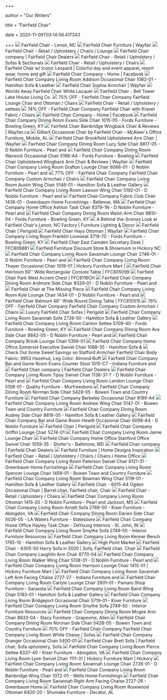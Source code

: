 +++
        
author = "Our Writers"
        
title = "Fairfield Chair"
        
date = 2020-11-09T03:14:06.417343
        
+++
[ ![](https://www.fairfieldchair.com/assets/images/fairfield-logo.png)](https://www.fairfieldchair.com/assets/images/fairfield-logo.png) Fairfield Chair - Lenoir, NC
[ ![](https://secure.img1-fg.wfcdn.com/im/52267130/resize-h600-w600%5Ecompr-r85/6742/67426183/Fairfield+Chair.jpg)](https://secure.img1-fg.wfcdn.com/im/52267130/resize-h600-w600%5Ecompr-r85/6742/67426183/Fairfield+Chair.jpg) Fairfield Chair Furniture | Wayfair
[ ![](https://www.fairfieldchair.com/assets/images/romance/chair.jpg)](https://www.fairfieldchair.com/assets/images/romance/chair.jpg) Fairfield Chair - Retail / Upholstery / Chairs / Lounge
[ ![](https://www.designmartsv.com/wp-content/uploads/2017/06/06_fairfeild_a.jpg)](https://www.designmartsv.com/wp-content/uploads/2017/06/06_fairfeild_a.jpg) Fairfield Chair company | Fairfield Chair Dealers
[ ![](https://www.fairfieldchair.com/assets/images/romance/sofa.jpg)](https://www.fairfieldchair.com/assets/images/romance/sofa.jpg) Fairfield Chair - Retail / Upholstery / Sofas & Sectionals
[ ![](https://www.fairfieldchair.com/assets/images/1/products/thumbnails/1405-01.jpg)](https://www.fairfieldchair.com/assets/images/1/products/thumbnails/1405-01.jpg) Fairfield Chair - Retail / Upholstery / Chairs
[ ![](http://cdn.shopify.com/s/files/1/1334/6245/products/fairfield_wh_angle__41376.1538509470_grande.jpg?v=1573324520)](http://cdn.shopify.com/s/files/1/1334/6245/products/fairfield_wh_angle__41376.1538509470_grande.jpg?v=1573324520) Fairfield Chair w/ Iconic Leopard | Colorful day and event apparel, resort  wear, home and gift
[ ![](https://lookaside.fbsbx.com/lookaside/crawler/media/?media_id=1438680009703983)](https://lookaside.fbsbx.com/lookaside/crawler/media/?media_id=1438680009703983) Fairfield Chair Company - Home | Facebook
[ ![](https://images2.imgix.net/p4dbimg/1110/images/1082-01.jpg?fit=fill&trim=color&trimcolor=FFFFFF&trimtol=5&bg=FFFFFF&w=768&h=576&fm=pjpg&auto=format)](https://images2.imgix.net/p4dbimg/1110/images/1082-01.jpg?fit=fill&trim=color&trimcolor=FFFFFF&trimtol=5&bg=FFFFFF&w=768&h=576&fm=pjpg&auto=format) Fairfield Chair Company Living Room Addison Occasional Chair 1082-01 -  Hamilton Sofa & Leather
[ ![](https://secure.img1-fg.wfcdn.com/im/30661546/resize-h800-w800%5Ecompr-r85/1191/119104515/Sophia+Armchair.jpg)](https://secure.img1-fg.wfcdn.com/im/30661546/resize-h800-w800%5Ecompr-r85/1191/119104515/Sophia+Armchair.jpg) Fairfield Chair Sophia Armchair | Wayfair
[ ![](https://cdn.shopify.com/s/files/1/1918/2419/products/jR1Hm5bD_300x300.jpg?v=1565104633)](https://cdn.shopify.com/s/files/1/1918/2419/products/jR1Hm5bD_300x300.jpg?v=1565104633) Worlds Away Fairfield Chair White Lacquer
[ ![](https://enjoylakehouseliving.com/wp-content/uploads/2019/01/Fairfield-Modern-Sectional-Big-Cushions-banner-for-website.jpg)](https://enjoylakehouseliving.com/wp-content/uploads/2019/01/Fairfield-Modern-Sectional-Big-Cushions-banner-for-website.jpg) Fairfield Chair - Bell Tower Lake House Living Co.
[ ![](https://images.kaiyo.com/126905/fairfield-chair-company/chairs/accent-chairs/fairfield-lounge-chair-and-ottoman.jpeg)](https://images.kaiyo.com/126905/fairfield-chair-company/chairs/accent-chairs/fairfield-lounge-chair-and-ottoman.jpeg) 75% OFF - Fairfield Chair Company Fairfield Lounge Chair and Ottoman /  Chairs
[ ![](https://www.fairfieldchair.com/assets/images/romance/settee-28.jpg)](https://www.fairfieldchair.com/assets/images/romance/settee-28.jpg) Fairfield Chair - Retail / Upholstery / settees
[ ![](https://images.kaiyo.com/123956/fairfield-chair-company/chairs/accent-chairs/buy-fairfield-chair-with-kravet-fabric.jpeg)](https://images.kaiyo.com/123956/fairfield-chair-company/chairs/accent-chairs/buy-fairfield-chair-with-kravet-fabric.jpeg) 74% OFF - Fairfield Chair Company Fairfield Chair with Kravet Fabric /  Chairs
[ ![](https://lookaside.fbsbx.com/lookaside/crawler/media/?media_id=2553389758232997)](https://lookaside.fbsbx.com/lookaside/crawler/media/?media_id=2553389758232997) Fairfield Chair Company - Home | Facebook
[ ![](https://images2.imgix.net/p4dbimg/1110/images/1015-05.jpg?trim=color&trimcolor=FFFFFF&trimtol=5&w=1024&h=768&fm=pjpg&auto=format)](https://images2.imgix.net/p4dbimg/1110/images/1015-05.jpg?trim=color&trimcolor=FFFFFF&trimtol=5&w=1024&h=768&fm=pjpg&auto=format) Fairfield Chair Company Dining Room Evans Side Chair 1015-05 - Fords  Furniture - Bowling Green, KY
[ ![](https://secure.img1-ag.wfcdn.com/im/64975664/resize-h800-w800%5Ecompr-r85/1134/113452302/Bainbridge+Wingback+Chair.jpg)](https://secure.img1-ag.wfcdn.com/im/64975664/resize-h800-w800%5Ecompr-r85/1134/113452302/Bainbridge+Wingback+Chair.jpg) Fairfield Chair Bainbridge Wingback Chair & Reviews | Wayfair.ca
[ ![](https://mcaleers.com/wp-content/uploads/2020/03/6006-9175-2.jpg)](https://mcaleers.com/wp-content/uploads/2020/03/6006-9175-2.jpg) Gilbert Occasional Chair by Fairfield Chair - McAleer's Office Furniture,  Mobile, AL
[ ![](https://secure.img1-fg.wfcdn.com/im/05297205/resize-h800-w800%5Ecompr-r85/1147/114756655/Brookfield+Upholstered+Arm+Chair.jpg)](https://secure.img1-fg.wfcdn.com/im/05297205/resize-h800-w800%5Ecompr-r85/1147/114756655/Brookfield+Upholstered+Arm+Chair.jpg) Fairfield Chair Brookfield Upholstered Arm Chair | Wayfair
[ ![](https://images2.imgix.net/p4dbimg/1110/images/8817-05.jpg?trim=color&trimcolor=FFFFFF&trimtol=5&w=1024&h=768&fm=pjpg&auto=format)](https://images2.imgix.net/p4dbimg/1110/images/8817-05.jpg?trim=color&trimcolor=FFFFFF&trimtol=5&w=1024&h=768&fm=pjpg&auto=format) Fairfield Chair Company Dining Room Lucy Side Chair 8817-05 - D Noblin  Furniture - Pearl and
[ ![](https://images2.imgix.net/p4dbimg/1110/images/5198-a4.jpg?trim=color&trimcolor=FFFFFF&trimtol=5&w=1024&h=768&fm=pjpg&auto=format)](https://images2.imgix.net/p4dbimg/1110/images/5198-a4.jpg?trim=color&trimcolor=FFFFFF&trimtol=5&w=1024&h=768&fm=pjpg&auto=format) Fairfield Chair Company Dining Room Warwick Occasional Chair 5198-A4 -  Fords Furniture - Bowling
[ ![](https://secure.img1-fg.wfcdn.com/im/85465367/resize-h800-w800%5Ecompr-r85/1267/126796593/Upholstered+Wingback+Arm+Chair.jpg)](https://secure.img1-fg.wfcdn.com/im/85465367/resize-h800-w800%5Ecompr-r85/1267/126796593/Upholstered+Wingback+Arm+Chair.jpg) Fairfield Chair Upholstered Wingback Arm Chair & Reviews | Wayfair
[ ![](https://images2.imgix.net/p4dbimg/1110/images/6066-01.jpg?trim=color&trimcolor=FFFFFF&trimtol=5&w=1024&h=768&fm=pjpg&auto=format)](https://images2.imgix.net/p4dbimg/1110/images/6066-01.jpg?trim=color&trimcolor=FFFFFF&trimtol=5&w=1024&h=768&fm=pjpg&auto=format) Fairfield Chair Company Living Room Grafton Lounge Chair 6066-01 - D Noblin  Furniture - Pearl and
[ ![](https://images.kaiyo.com/93268/fairfield-chair-company/chairs/accent-chairs/sell-fairfield-chair-company-custom-accent-chair.jpeg)](https://images.kaiyo.com/93268/fairfield-chair-company/chairs/accent-chairs/sell-fairfield-chair-company-custom-accent-chair.jpeg) 77% OFF - Fairfield Chair Company Fairfield Chair Company Custom Armchair /  Chairs
[ ![](https://images2.imgix.net/p4dbimg/1110/images/5146-01.jpg?trim=color&trimcolor=FFFFFF&trimtol=5&w=1024&h=768&fm=pjpg&auto=format)](https://images2.imgix.net/p4dbimg/1110/images/5146-01.jpg?trim=color&trimcolor=FFFFFF&trimtol=5&w=1024&h=768&fm=pjpg&auto=format) Fairfield Chair Company Living Room Austin Wing Chair 5146-01 - Hamilton  Sofa & Leather Gallery
[ ![](https://images2.imgix.net/p4dbimg/1110/images/5192-01.jpg?trim=color&trimcolor=FFFFFF&trimtol=5&w=1024&h=768&fm=pjpg&auto=format)](https://images2.imgix.net/p4dbimg/1110/images/5192-01.jpg?trim=color&trimcolor=FFFFFF&trimtol=5&w=1024&h=768&fm=pjpg&auto=format) Fairfield Chair Company Living Room Lawson Wing Chair 5192-01 - D Noblin  Furniture - Pearl and
[ ![](https://images2.imgix.net/p4dbimg/p137/images/fair%201436-01-trad.jpg?trim=color&trimcolor=FFFFFF&trimtol=5&w=1024&h=768&fm=pjpg&auto=format)](https://images2.imgix.net/p4dbimg/p137/images/fair%201436-01-trad.jpg?trim=color&trimcolor=FFFFFF&trimtol=5&w=1024&h=768&fm=pjpg&auto=format) Fairfield Chair Company Fabric Club Chair 1436-01 - Greenbaum Home  Furnishings - Bellevue, WA
[ ![](https://images2.imgix.net/p4dbimg/1110/images/8379-1n.jpg?fit=fill&trim=color&trimcolor=FFFFFF&trimtol=5&bg=FFFFFF&w=768&h=576&fm=pjpg&auto=format)](https://images2.imgix.net/p4dbimg/1110/images/8379-1n.jpg?fit=fill&trim=color&trimcolor=FFFFFF&trimtol=5&bg=FFFFFF&w=768&h=576&fm=pjpg&auto=format) Fairfield Chair Company Home Office Ashton Task Chair 8379-1N - D Noblin  Furniture - Pearl and
[ ![](https://images2.imgix.net/p4dbimg/1110/images/8810-04.jpg?fit=fill&trim=color&trimcolor=FFFFFF&trimtol=5&bg=FFFFFF&w=768&h=576&fm=pjpg&auto=format)](https://images2.imgix.net/p4dbimg/1110/images/8810-04.jpg?fit=fill&trim=color&trimcolor=FFFFFF&trimtol=5&bg=FFFFFF&w=768&h=576&fm=pjpg&auto=format) Fairfield Chair Company Dining Room Walsh Arm Chair 8810-04 - Fords  Furniture - Bowling Green, KY
[ ![](https://www.furniturelightingdecor.com/sites/lightinganddecormag/files/styles/max_1300x1300/public/2019-09/IMG_2939.JPG?itok=j2ZPH8FY)](https://www.furniturelightingdecor.com/sites/lightinganddecormag/files/styles/max_1300x1300/public/2019-09/IMG_2939.JPG?itok=j2ZPH8FY) A Behind-the-Scenes Look at Fairfield Chair's Lenoir, NC Factory | Furniture  Lighting & Decor
[ ![](https://secure.img1-fg.wfcdn.com/im/29695822/resize-h160-w160%5Ecompr-r85/1285/128504216/Libby+Langdon+Recliner.jpg)](https://secure.img1-fg.wfcdn.com/im/29695822/resize-h160-w160%5Ecompr-r85/1285/128504216/Libby+Langdon+Recliner.jpg) Fairfield Chair | Perigold
[ ![](https://secure.img1-fg.wfcdn.com/im/28292268/resize-h800-w800%5Ecompr-r85/1166/116622429/Hays+Ottoman.jpg)](https://secure.img1-fg.wfcdn.com/im/28292268/resize-h800-w800%5Ecompr-r85/1166/116622429/Hays+Ottoman.jpg) Fairfield Chair Hays Ottoman | Wayfair
[ ![](https://images2.imgix.net/p4dbimg/1110/images/3719-70.jpg?fit=fill&trim=color&trimcolor=FFFFFF&trimtol=5&bg=FFFFFF&w=768&h=576&fm=pjpg)](https://images2.imgix.net/p4dbimg/1110/images/3719-70.jpg?fit=fill&trim=color&trimcolor=FFFFFF&trimtol=5&bg=FFFFFF&w=768&h=576&fm=pjpg) Fairfield Chair Company Living Room Franklin Loveseat 3719-70 - Fords  Furniture - Bowling Green, KY
[ ![](https://imgdataserver.com/items/fairfield-chair-east-camden-secretary-desk-office-ffc809881_zm.jpg)](https://imgdataserver.com/items/fairfield-chair-east-camden-secretary-desk-office-ffc809881_zm.jpg) Fairfield Chair East Camden Secretary Desk | FFC809881
[ ![](https://www.hickorypark.com/fairfieldchairfurniture/fairfieldchair.jpg)](https://www.hickorypark.com/fairfieldchairfurniture/fairfieldchair.jpg) Fairfield Furniture Discount Store & Showroom in Hickory NC
[ ![](https://images2.imgix.net/p4dbimg/1110/images/2746-01.jpg?trim=color&trimcolor=FFFFFF&trimtol=5&w=1024&h=768&fm=pjpg&auto=format)](https://images2.imgix.net/p4dbimg/1110/images/2746-01.jpg?trim=color&trimcolor=FFFFFF&trimtol=5&w=1024&h=768&fm=pjpg&auto=format) Fairfield Chair Company Living Room Savannah Lounge Chair 2746-01 - D  Noblin Furniture - Pearl and
[ ![](https://images2.imgix.net/p4dbimg/1110/images/1019-01.jpg?fit=fill&trim=color&trimcolor=FFFFFF&trimtol=5&bg=FFFFFF&w=768&h=576&fm=pjpg&auto=format)](https://images2.imgix.net/p4dbimg/1110/images/1019-01.jpg?fit=fill&trim=color&trimcolor=FFFFFF&trimtol=5&bg=FFFFFF&w=768&h=576&fm=pjpg&auto=format) Fairfield Chair Company Living Room Thayer Occasional Chair 1019-01 |  Hickory Furniture Mart |
[ ![](https://imgdataserver.com/items/fairfield-chair-heirloom-console-table-living-room-ffc805099_zm.jpg)](https://imgdataserver.com/items/fairfield-chair-heirloom-console-table-living-room-ffc805099_zm.jpg) Fairfield Chair Heirloom 60'' Wide Rectangular Console Table | FFC805099
[ ![](https://imgdataserver.com/items/fairfield-chair-park-west-accent-chest-cabinet-ffc8116ch_zm.jpg)](https://imgdataserver.com/items/fairfield-chair-park-west-accent-chest-cabinet-ffc8116ch_zm.jpg) Fairfield Chair Park West Accent Chest | FFC8116CH
[ ![](https://images2.imgix.net/p4dbimg/1110/images/8329-01.jpg?trim=color&trimcolor=FFFFFF&trimtol=5&w=1024&h=768&fm=pjpg&auto=format)](https://images2.imgix.net/p4dbimg/1110/images/8329-01.jpg?trim=color&trimcolor=FFFFFF&trimtol=5&w=1024&h=768&fm=pjpg&auto=format) Fairfield Chair Company Dining Room Ardmore Side Chair 8329-01 - D Noblin  Furniture - Pearl and
[ ![](https://s3.us-east-2.amazonaws.com/gophotos.tmpstores.com/20151009_07.JPG)](https://s3.us-east-2.amazonaws.com/gophotos.tmpstores.com/20151009_07.JPG) Fairfield Chair at The Missing Piece
[ ![](https://images2.imgix.net/p4dbimg/1110/images/1434-01-mug.jpg?fit=fill&trim=color&trimcolor=FFFFFF&trimtol=5&bg=FFFFFF&w=768&h=576&fm=pjpg&auto=format)](https://images2.imgix.net/p4dbimg/1110/images/1434-01-mug.jpg?fit=fill&trim=color&trimcolor=FFFFFF&trimtol=5&bg=FFFFFF&w=768&h=576&fm=pjpg&auto=format) Fairfield Chair Company Living Room Kyle Lounge Chair 1434-01 - D Noblin  Furniture - Pearl and
[ ![](https://imgdataserver.com/items/fairfield-chair-belmont-dining-room-table-ffc810515_zm.jpg)](https://imgdataserver.com/items/fairfield-chair-belmont-dining-room-table-ffc810515_zm.jpg) Fairfield Chair Belmont 48'' Wide Round Dining Table | FFC810515
[ ![](https://images.kaiyo.com/93269/fairfield-chair-company/chairs/accent-chairs/shop-fairfield-chair-company-custom-accent-chair.jpeg)](https://images.kaiyo.com/93269/fairfield-chair-company/chairs/accent-chairs/shop-fairfield-chair-company-custom-accent-chair.jpeg) 76% OFF - Fairfield Chair Company Fairfield Chair Company Custom Armchair /  Chairs
[ ![](https://secure.img1-fg.wfcdn.com/im/74680217/resize-h310-w310%5Ecompr-r85/1219/121974433/gregory-curved-100-rolled-arm-sofa.jpg)](https://secure.img1-fg.wfcdn.com/im/74680217/resize-h310-w310%5Ecompr-r85/1219/121974433/gregory-curved-100-rolled-arm-sofa.jpg) Luxury Fairfield Chair Sofas | Perigold
[ ![](https://images2.imgix.net/p4dbimg/1110/images/2726-50.jpg?trim=color&trimcolor=FFFFFF&trimtol=5&w=1024&h=768&fm=pjpg&auto=format)](https://images2.imgix.net/p4dbimg/1110/images/2726-50.jpg?trim=color&trimcolor=FFFFFF&trimtol=5&w=1024&h=768&fm=pjpg&auto=format) Fairfield Chair Company Living Room Savannah Sofa 2726-50 - Hamilton Sofa &  Leather Gallery
[ ![](https://images2.imgix.net/p4dbimg/1110/images/5709-40.jpg?trim=color&trimcolor=FFFFFF&trimtol=5&w=1024&h=768&fm=pjpg&auto=format)](https://images2.imgix.net/p4dbimg/1110/images/5709-40.jpg?trim=color&trimcolor=FFFFFF&trimtol=5&w=1024&h=768&fm=pjpg&auto=format) Fairfield Chair Company Living Room Canton Settee 5709-40 - Fords Furniture  - Bowling Green, KY
[ ![](https://images2.imgix.net/p4dbimg/1110/images/8842-05.jpg?fit=fill&trim=color&trimcolor=FFFFFF&trimtol=5&bg=FFFFFF&w=768&h=576&fm=pjpg&auto=format)](https://images2.imgix.net/p4dbimg/1110/images/8842-05.jpg?fit=fill&trim=color&trimcolor=FFFFFF&trimtol=5&bg=FFFFFF&w=768&h=576&fm=pjpg&auto=format) Fairfield Chair Company Dining Room Ava Side Chair 8842-05 - D Noblin  Furniture - Pearl and
[ ![](https://images2.imgix.net/p4dbimg/1110/images/5356-01.jpg?trim=color&trimcolor=FFFFFF&trimtol=5&w=1024&h=768&fm=pjpg&auto=format)](https://images2.imgix.net/p4dbimg/1110/images/5356-01.jpg?trim=color&trimcolor=FFFFFF&trimtol=5&w=1024&h=768&fm=pjpg&auto=format) Fairfield Chair Company Brook Lounge Chair 5356-01
[ ![](https://images2.imgix.net/p4dbimg/1110/images/1088-35.jpg?trim=color&trimcolor=FFFFFF&trimtol=5&w=1024&h=768&fm=pjpg&auto=format)](https://images2.imgix.net/p4dbimg/1110/images/1088-35.jpg?trim=color&trimcolor=FFFFFF&trimtol=5&w=1024&h=768&fm=pjpg&auto=format) Fairfield Chair Company Home Office Somerset Executive Swivel Chair 1088-35  - Hamilton Sofa &
[ ![](https://images.prod.meredith.com/product/26168b0a369e6803337ad8b33c62d8ff/1601287337152/l/stafford-armchair-fairfield-chair-body-fabric-9953-hazelnut-leg-color-almond-buff)](https://images.prod.meredith.com/product/26168b0a369e6803337ad8b33c62d8ff/1601287337152/l/stafford-armchair-fairfield-chair-body-fabric-9953-hazelnut-leg-color-almond-buff) Check Out Some Sweet Savings on Stafford Armchair Fairfield Chair Body  Fabric: 9953 Hazelnut, Leg Color: Almond Buff
[ ![](https://images2.imgix.net/p4dbimg/1110/images/1015-c7.jpg?fit=fill&trim=color&trimcolor=FFFFFF&trimtol=5&bg=FFFFFF&w=768&h=576&fm=pjpg)](https://images2.imgix.net/p4dbimg/1110/images/1015-c7.jpg?fit=fill&trim=color&trimcolor=FFFFFF&trimtol=5&bg=FFFFFF&w=768&h=576&fm=pjpg) Fairfield Chair Company Bar and Game Room Evans Counter Stool 1015-C7 -  Indiana Furniture and
[ ![](https://www.designmartsv.com/wp-content/uploads/2017/06/accessories-FAIRFIELD-CHAIR-slider2-1000x583.jpg)](https://www.designmartsv.com/wp-content/uploads/2017/06/accessories-FAIRFIELD-CHAIR-slider2-1000x583.jpg) Fairfield Chair company | Fairfield Chair Dealers
[ ![](https://images2.imgix.net/p4dbimg/1110/images/1138-31-7.jpg?trim=color&trimcolor=FFFFFF&trimtol=5&w=1024&h=768&fm=pjpg&auto=format)](https://images2.imgix.net/p4dbimg/1110/images/1138-31-7.jpg?trim=color&trimcolor=FFFFFF&trimtol=5&w=1024&h=768&fm=pjpg&auto=format) Fairfield Chair Company Living Room Tipsy Swivel Chair 1138-31-7 - D Noblin  Furniture - Pearl and
[ ![](https://images2.imgix.net/p4dbimg/1110/images/5108-01.jpg?fit=fill&trim=color&trimcolor=FFFFFF&trimtol=5&bg=FFFFFF&w=768&h=576&fm=pjpg)](https://images2.imgix.net/p4dbimg/1110/images/5108-01.jpg?fit=fill&trim=color&trimcolor=FFFFFF&trimtol=5&bg=FFFFFF&w=768&h=576&fm=pjpg) Fairfield Chair Company Living Room Landon Lounge Chair 5108-01 - Quality  Furniture - Murfreesboro
[ ![](https://images2.imgix.net/p4dbimg/1110/images/5428-05.jpg?trim=color&trimcolor=FFFFFF&trimtol=5&w=1024&h=768&fm=pjpg)](https://images2.imgix.net/p4dbimg/1110/images/5428-05.jpg?trim=color&trimcolor=FFFFFF&trimtol=5&w=1024&h=768&fm=pjpg) Fairfield Chair Company Dining Room Norman Side Chair 5428-05 - Bowen Town  and Country Furniture
[ ![](https://images2.imgix.net/p4dbimg/1110/images/8199-a4.jpg?trim=color&trimcolor=FFFFFF&trimtol=5&w=1024&h=768&fm=pjpg&auto=format)](https://images2.imgix.net/p4dbimg/1110/images/8199-a4.jpg?trim=color&trimcolor=FFFFFF&trimtol=5&w=1024&h=768&fm=pjpg&auto=format) Fairfield Chair Company Berkeley Occasional Chair 8199-A4
[ ![](https://images2.imgix.net/p4dbimg/1110/images/5147-01.jpg?trim=color&trimcolor=FFFFFF&trimtol=5&w=1024&h=768&fm=pjpg&auto=format)](https://images2.imgix.net/p4dbimg/1110/images/5147-01.jpg?trim=color&trimcolor=FFFFFF&trimtol=5&w=1024&h=768&fm=pjpg&auto=format) Fairfield Chair Company Living Room Andrew Wing Chair 5147-01 - Bowen Town  and Country Furniture
[ ![](https://images2.imgix.net/p4dbimg/1110/images/8816-05.jpg?fit=fill&trim=color&trimcolor=FFFFFF&trimtol=5&bg=FFFFFF&w=768&h=576&fm=pjpg&auto=format)](https://images2.imgix.net/p4dbimg/1110/images/8816-05.jpg?fit=fill&trim=color&trimcolor=FFFFFF&trimtol=5&bg=FFFFFF&w=768&h=576&fm=pjpg&auto=format) Fairfield Chair Company Dining Room Audrey Side Chair 8816-05 - Hamilton  Sofa & Leather Gallery
[ ![](https://images2.imgix.net/p4dbimg/1110/images/6098-a4.jpg?fit=fill&trim=color&trimcolor=FFFFFF&trimtol=5&bg=FFFFFF&w=768&h=576&fm=pjpg&auto=format)](https://images2.imgix.net/p4dbimg/1110/images/6098-a4.jpg?fit=fill&trim=color&trimcolor=FFFFFF&trimtol=5&bg=FFFFFF&w=768&h=576&fm=pjpg&auto=format) Fairfield Chair Company Bar and Game Room Hewitt Occasional Chair 6098-A4 -  D Noblin Furniture
[ ![](https://secure.img1-fg.wfcdn.com/im/50209620/resize-h160-w160%5Ecompr-r85/3582/35829789/Leslie+Armchair.jpg)](https://secure.img1-fg.wfcdn.com/im/50209620/resize-h160-w160%5Ecompr-r85/3582/35829789/Leslie+Armchair.jpg) Fairfield Chair | Perigold
[ ![](https://images2.imgix.net/p4dbimg/1110/images/5274-01.jpg?trim=color&trimcolor=FFFFFF&trimtol=5&w=1024&h=768&fm=pjpg&auto=format)](https://images2.imgix.net/p4dbimg/1110/images/5274-01.jpg?trim=color&trimcolor=FFFFFF&trimtol=5&w=1024&h=768&fm=pjpg&auto=format) Fairfield Chair Company Griffin Lounge Chair 5274-01
[ ![](https://images2.imgix.net/p4dbimg/1110/images/6082-01.jpg?fit=fill&trim=color&trimcolor=FFFFFF&trimtol=5&bg=FFFFFF&w=1024&h=768&fm=pjpg&auto=format)](https://images2.imgix.net/p4dbimg/1110/images/6082-01.jpg?fit=fill&trim=color&trimcolor=FFFFFF&trimtol=5&bg=FFFFFF&w=1024&h=768&fm=pjpg&auto=format) Fairfield Chair Company Living Room Jamie Lounge Chair
[ ![](https://images2.imgix.net/p4dbimg/1110/images/1059-35.jpg?fit=fill&trim=color&trimcolor=FFFFFF&trimtol=5&bg=FFFFFF&w=768&h=576&fm=pjpg&auto=format)](https://images2.imgix.net/p4dbimg/1110/images/1059-35.jpg?fit=fill&trim=color&trimcolor=FFFFFF&trimtol=5&bg=FFFFFF&w=768&h=576&fm=pjpg&auto=format) Fairfield Chair Company Home Office Stanford Office Swivel Chair 1059-35 -  Shofer's - Baltimore, MD
[ ![](https://www.designmartsv.com/wp-content/uploads/2017/06/accessories-FAIRFIELD-CHAIR-slider11.jpg)](https://www.designmartsv.com/wp-content/uploads/2017/06/accessories-FAIRFIELD-CHAIR-slider11.jpg) Fairfield Chair company | Fairfield Chair Dealers
[ ![](https://images.furnituredealer.net/img/products%2Ffairfield_chair%2Fcolor%2Fchairs_5160-01-m.jpg)](https://images.furnituredealer.net/img/products%2Ffairfield_chair%2Fcolor%2Fchairs_5160-01-m.jpg) Fairfield Furniture | Home Designs Inspiration
[ ![](https://www.fairfieldchair.com/assets/images/romance/office-39.jpg)](https://www.fairfieldchair.com/assets/images/romance/office-39.jpg) Fairfield Chair - Retail / Upholstery / Chairs / Chairs / Home Office
[ ![](https://images2.imgix.net/p4dbimg/1110/images/6121-31.jpg?trim=color&trimcolor=FFFFFF&trimtol=5&w=1024&h=768&fm=pjpg&auto=format)](https://images2.imgix.net/p4dbimg/1110/images/6121-31.jpg?trim=color&trimcolor=FFFFFF&trimtol=5&w=1024&h=768&fm=pjpg&auto=format) Fairfield Chair Company Living Room Paterson Swivel Chair 6121-31 -  Greenbaum Home Furnishings
[ ![](https://images2.imgix.net/p4dbimg/1110/images/1459-01-01.jpg?trim=color&trimcolor=FFFFFF&trimtol=5&w=1024&h=768&fm=pjpg&auto=format)](https://images2.imgix.net/p4dbimg/1110/images/1459-01-01.jpg?trim=color&trimcolor=FFFFFF&trimtol=5&w=1024&h=768&fm=pjpg&auto=format) Fairfield Chair Company Living Room Spencer Lounge Chair 1459-01 - Bowen  Town and Country Furniture
[ ![](https://images2.imgix.net/p4dbimg/1110/images/5118-01.jpg?trim=color&trimcolor=FFFFFF&trimtol=5&w=1024&h=768&fm=pjpg&auto=format)](https://images2.imgix.net/p4dbimg/1110/images/5118-01.jpg?trim=color&trimcolor=FFFFFF&trimtol=5&w=1024&h=768&fm=pjpg&auto=format) Fairfield Chair Company Living Room Bowman Wing Chair 5118-01 - Hamilton  Sofa & Leather Gallery
[ ![](https://i.pinimg.com/736x/14/37/b7/1437b7e72a23854cd3df2bcdf5507aec.jpg)](https://i.pinimg.com/736x/14/37/b7/1437b7e72a23854cd3df2bcdf5507aec.jpg) Fairfield Chair - 6015-A4 Ogden Occasional Chair | Barrel chair, Fairfield  chair, Chair
[ ![](https://www.fairfieldchair.com/assets/images/1/products/thumbnails/1411-01.jpg)](https://www.fairfieldchair.com/assets/images/1/products/thumbnails/1411-01.jpg) Fairfield Chair - Retail / Upholstery / Chairs
[ ![](https://images2.imgix.net/p4dbimg/1110/images/1415-20.jpg?trim=color&trimcolor=FFFFFF&trimtol=5&w=1024&h=768&fm=pjpg&auto=format)](https://images2.imgix.net/p4dbimg/1110/images/1415-20.jpg?trim=color&trimcolor=FFFFFF&trimtol=5&w=1024&h=768&fm=pjpg&auto=format) Fairfield Chair Company Living Room Ottoman 1415-20 - D Noblin Furniture -  Pearl and Jackson, MS
[ ![](https://images2.imgix.net/p4dbimg/1110/images/2769-50.jpg?fit=fill&trim=color&trimcolor=FFFFFF&trimtol=5&bg=FFFFFF&w=768&h=576&fm=pjpg&auto=format)](https://images2.imgix.net/p4dbimg/1110/images/2769-50.jpg?fit=fill&trim=color&trimcolor=FFFFFF&trimtol=5&bg=FFFFFF&w=768&h=576&fm=pjpg&auto=format) Fairfield Chair Company Living Room Arnett Sofa 2769-50 - Kiser Furniture -  Abingdon, VA
[ ![](https://images2.imgix.net/p4dbimg/1110/images/5026-05.jpg?trim=color&trimcolor=FFFFFF&trimtol=5&w=1024&h=768&fm=pjpg&auto=format)](https://images2.imgix.net/p4dbimg/1110/images/5026-05.jpg?trim=color&trimcolor=FFFFFF&trimtol=5&w=1024&h=768&fm=pjpg&auto=format) Fairfield Chair Company Dining Room Darien Side Chair 5026-05 - LA Waters  Furniture - Statesboro
[ ![](https://images2.imgix.net/p4dbimg/1110/images/8784-1n.jpg?fit=fill&trim=color&trimcolor=FFFFFF&trimtol=5&bg=FFFFFF&w=1024&h=768&fm=pjpg&auto=format)](https://images2.imgix.net/p4dbimg/1110/images/8784-1n.jpg?fit=fill&trim=color&trimcolor=FFFFFF&trimtol=5&bg=FFFFFF&w=1024&h=768&fm=pjpg&auto=format) Fairfield Chair Company Home Office Hayley Task Chair - DeYoung Interiors -  St. John, IN
[ ![](https://images2.imgix.net/p4dbimg/1110/images/2749-50.jpg?trim=color&trimcolor=FFFFFF&trimtol=5&w=1024&h=768&fm=pjpg&auto=format)](https://images2.imgix.net/p4dbimg/1110/images/2749-50.jpg?trim=color&trimcolor=FFFFFF&trimtol=5&w=1024&h=768&fm=pjpg&auto=format) Fairfield Chair Company Living Room Smythe Sofa 2749-50 - Interior Furniture  Resources
[ ![](https://images2.imgix.net/p4dbimg/1110/images/1765-10.jpg?trim=color&trimcolor=FFFFFF&trimtol=5&w=1024&h=768&fm=pjpg&auto=format)](https://images2.imgix.net/p4dbimg/1110/images/1765-10.jpg?trim=color&trimcolor=FFFFFF&trimtol=5&w=1024&h=768&fm=pjpg&auto=format) Fairfield Chair Company Living Room Kenner Bench 1765-10 - Hamilton Sofa &  Leather Gallery
[ ![](https://www.highpointmarket.org/helpers/imagehandler.ashx?id=55088)](https://www.highpointmarket.org/helpers/imagehandler.ashx?id=55088) High Point Market
[ ![](https://i.pinimg.com/originals/aa/f5/89/aaf589766bbfcddf198b00183f4eddc4.png)](https://i.pinimg.com/originals/aa/f5/89/aaf589766bbfcddf198b00183f4eddc4.png) Fairfield Chair - 6305-50 Harry Sofa in 2020 | Sofa, Fairfield chair, Chair
[ ![](https://images2.imgix.net/p4dbimg/1110/images/8770-04.jpg?trim=color&trimcolor=FFFFFF&trimtol=5&w=1024&h=768&fm=pjpg&auto=format)](https://images2.imgix.net/p4dbimg/1110/images/8770-04.jpg?trim=color&trimcolor=FFFFFF&trimtol=5&w=1024&h=768&fm=pjpg&auto=format) Fairfield Chair Company Laughlin Arm Chair 8770-04
[ ![](https://images2.imgix.net/p4dbimg/1110/images/5138-01.jpg?trim=color&trimcolor=FFFFFF&trimtol=5&w=1024&h=768&fm=pjpg&auto=format)](https://images2.imgix.net/p4dbimg/1110/images/5138-01.jpg?trim=color&trimcolor=FFFFFF&trimtol=5&w=1024&h=768&fm=pjpg&auto=format) Fairfield Chair Company Living Room Walker Wing Chair 5138-01 - D Noblin  Furniture - Pearl and
[ ![](https://images2.imgix.net/p4dbimg/1110/images/1415-01-alt.jpg?trim=color&trimcolor=FFFFFF&trimtol=5&w=1024&h=768&fm=pjpg&auto=format)](https://images2.imgix.net/p4dbimg/1110/images/1415-01-alt.jpg?trim=color&trimcolor=FFFFFF&trimtol=5&w=1024&h=768&fm=pjpg&auto=format) Fairfield Chair Company Living Room Harrison Lounge Chair 1415-01 | Hickory  Furniture Mart |
[ ![](https://images2.imgix.net/p4dbimg/1110/images/2727-27.jpg?trim=color&trimcolor=FFFFFF&trimtol=5&w=1024&h=768&fm=pjpg&auto=format)](https://images2.imgix.net/p4dbimg/1110/images/2727-27.jpg?trim=color&trimcolor=FFFFFF&trimtol=5&w=1024&h=768&fm=pjpg&auto=format) Fairfield Chair Company Living Room Savannah Left Arm Facing Chaise 2727-27  - Indiana Furniture and
[ ![](https://images2.imgix.net/p4dbimg/1110/images/2601-01.jpg?trim=color&trimcolor=FFFFFF&trimtol=5&w=1024&h=768&fm=pjpg&auto=format)](https://images2.imgix.net/p4dbimg/1110/images/2601-01.jpg?trim=color&trimcolor=FFFFFF&trimtol=5&w=1024&h=768&fm=pjpg&auto=format) Fairfield Chair Company Living Room Carlyle Lounge Chair 2601-01 - Pamaro  Shop Furniture - Sarasota
[ ![](https://images2.imgix.net/p4dbimg/1110/images/5183-01.jpg?trim=color&trimcolor=FFFFFF&trimtol=5&w=1024&h=768&fm=pjpg&auto=format)](https://images2.imgix.net/p4dbimg/1110/images/5183-01.jpg?trim=color&trimcolor=FFFFFF&trimtol=5&w=1024&h=768&fm=pjpg&auto=format) Fairfield Chair Company Living Room Baird Wing Chair 5183-01 - Hamilton  Sofa & Leather Gallery
[ ![](https://images2.imgix.net/p4dbimg/1110/images/5719-01.jpg?trim=color&trimcolor=FFFFFF&trimtol=5&w=1024&h=768&fm=pjpg&auto=format)](https://images2.imgix.net/p4dbimg/1110/images/5719-01.jpg?trim=color&trimcolor=FFFFFF&trimtol=5&w=1024&h=768&fm=pjpg&auto=format) Fairfield Chair Company Living Room Bridgeport Occasional Chair 5719-01 -  Kiser Furniture
[ ![](https://images2.imgix.net/p4dbimg/1110/images/2749-50.jpg?fit=fill&trim=color&trimcolor=FFFFFF&trimtol=5&bg=FFFFFF&w=768&h=576&fm=pjpg&auto=format)](https://images2.imgix.net/p4dbimg/1110/images/2749-50.jpg?fit=fill&trim=color&trimcolor=FFFFFF&trimtol=5&bg=FFFFFF&w=768&h=576&fm=pjpg&auto=format) Fairfield Chair Company Living Room Smythe Sofa 2749-50 - Interior Furniture  Resources
[ ![](https://images2.imgix.net/p4dbimg/1110/images/8833-04.jpg?fit=fill&trim=color&trimcolor=FFFFFF&trimtol=5&bg=FFFFFF&w=768&h=576&fm=pjpg&auto=format)](https://images2.imgix.net/p4dbimg/1110/images/8833-04.jpg?fit=fill&trim=color&trimcolor=FFFFFF&trimtol=5&bg=FFFFFF&w=768&h=576&fm=pjpg&auto=format) Fairfield Chair Company Dining Room Mcgee Arm Chair 8833-04 - Stacy  Furniture - Grapevine, Allen
[ ![](https://images2.imgix.net/p4dbimg/1110/images/5428-05.jpg?fit=fill&trim=color&trimcolor=FFFFFF&trimtol=5&bg=FFFFFF&w=768&h=576&fm=pjpg)](https://images2.imgix.net/p4dbimg/1110/images/5428-05.jpg?fit=fill&trim=color&trimcolor=FFFFFF&trimtol=5&bg=FFFFFF&w=768&h=576&fm=pjpg) Fairfield Chair Company Dining Room Norman Side Chair 5428-05 - Bowen Town  and Country Furniture
[ ![](https://images.kaiyo.com/67811/fairfield-chair-company/sofas/chaises/fairfield-chair-company-living-room-white-chaise-nyc.jpeg)](https://images.kaiyo.com/67811/fairfield-chair-company/sofas/chaises/fairfield-chair-company-living-room-white-chaise-nyc.jpeg) 70% OFF - Fairfield Chair Company Fairfield Chair Company Living Room White  Chaise / Sofas
[ ![](https://images2.imgix.net/p4dbimg/1110/images/5400-01.jpg?trim=color&trimcolor=FFFFFF&trimtol=5&w=1024&h=768&fm=pjpg&auto=format)](https://images2.imgix.net/p4dbimg/1110/images/5400-01.jpg?trim=color&trimcolor=FFFFFF&trimtol=5&w=1024&h=768&fm=pjpg&auto=format) Fairfield Chair Company Granger Occasional Chair 5400-01
[ ![](https://i.pinimg.com/474x/4d/ac/d9/4dacd9669281b2f49e29941983a21b23.jpg)](https://i.pinimg.com/474x/4d/ac/d9/4dacd9669281b2f49e29941983a21b23.jpg) Fairfield Chair Brett Sofa | Fairfield chair, Sofa upholstery, Sofa
[ ![](https://images2.imgix.net/p4dbimg/1110/images/8337-40.jpg?trim=color&trimcolor=FFFFFF&trimtol=5&w=1024&h=768&fm=pjpg&auto=format)](https://images2.imgix.net/p4dbimg/1110/images/8337-40.jpg?trim=color&trimcolor=FFFFFF&trimtol=5&w=1024&h=768&fm=pjpg&auto=format) Fairfield Chair Company Living Room Pierce Settee 8337-40 - Kiser Furniture  - Abingdon, VA
[ ![](https://images2.imgix.net/p4dbimg/1110/images/1111-31.jpg?trim=color&trimcolor=FFFFFF&trimtol=5&w=1024&h=768&fm=pjpg&auto=format)](https://images2.imgix.net/p4dbimg/1110/images/1111-31.jpg?trim=color&trimcolor=FFFFFF&trimtol=5&w=1024&h=768&fm=pjpg&auto=format) Fairfield Chair Company Living Room Lyon Swivel Chair 1111-31 | Hickory  Furniture Mart | Hickory
[ ![](https://images2.imgix.net/p4dbimg/1110/images/2726-01.jpg?trim=color&trimcolor=FFFFFF&trimtol=5&w=1024&h=768&fm=pjpg&auto=format)](https://images2.imgix.net/p4dbimg/1110/images/2726-01.jpg?trim=color&trimcolor=FFFFFF&trimtol=5&w=1024&h=768&fm=pjpg&auto=format) Fairfield Chair Company Living Room Savannah Lounge Chair 2726-01 - D  Noblin Furniture - Pearl and
[ ![](https://images2.imgix.net/p4dbimg/1110/images/1072-01.jpg?trim=color&trimcolor=FFFFFF&trimtol=5&w=1024&h=768&fm=pjpg)](https://images2.imgix.net/p4dbimg/1110/images/1072-01.jpg?trim=color&trimcolor=FFFFFF&trimtol=5&w=1024&h=768&fm=pjpg) Fairfield Chair Company Living Room Bainbridge Wing Chair 1072-01 - Wells  Home Furnishings
[ ![](https://images2.imgix.net/p4dbimg/1110/images/2727-26.jpg?trim=color&trimcolor=FFFFFF&trimtol=5&w=1024&h=768&fm=pjpg&auto=format)](https://images2.imgix.net/p4dbimg/1110/images/2727-26.jpg?trim=color&trimcolor=FFFFFF&trimtol=5&w=1024&h=768&fm=pjpg&auto=format) Fairfield Chair Company Living Room Savannah Right Arm Facing Chaise  2727-26 - Greenbaum Home
[ ![](https://images2.imgix.net/p4dbimg/1110/images/6400-20.jpg?trim=color&trimcolor=FFFFFF&trimtol=5&w=1024&h=768&fm=pjpg&auto=format)](https://images2.imgix.net/p4dbimg/1110/images/6400-20.jpg?trim=color&trimcolor=FFFFFF&trimtol=5&w=1024&h=768&fm=pjpg&auto=format) Fairfield Chair Company Living Room Rosewood Ottoman 6400-20 - Shumake  Furniture - Decatur, AL
